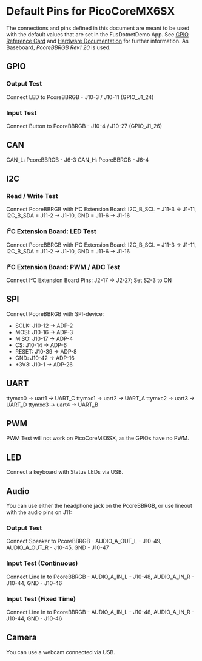 ﻿# Default Pins for PicoCoreMX6SX

The connections and pins defined in this document are meant to be used with the default values that are set in the FusDotnetDemo App.
See [GPIO Reference Card](https://www.fs-net.de/assets/download/docu/PicoCore/PicoCoreMX6SX-GPIO-ReferenceCard_eng.pdf) and [Hardware Documentation](https://fs-net.de/assets/download/docu/PicoCore/PicoCoreMX6SX_Hardware_eng.pdf) for further information.
As Baseboard, *PcoreBBRGB Rev1.20* is used.


## GPIO

### Output Test

Connect LED to PcoreBBRGB - J10-3 / J10-11 (GPIO_J1_24)

### Input Test

Connect Button to PcoreBBRGB - J10-4 / J10-27 (GPIO_J1_26)


## CAN

CAN_L: PcoreBBRGB - J6-3
CAN_H: PcoreBBRGB - J6-4


## I2C

### Read / Write Test

Connect PcoreBBRGB with I²C Extension Board: I2C_B_SCL = J11-3 -> J1-11, I2C_B_SDA = J11-2 -> J1-10, GND = J11-6 -> J1-16

### I²C Extension Board: LED Test

Connect PcoreBBRGB with I²C Extension Board: I2C_B_SCL = J11-3 -> J1-11, I2C_B_SDA = J11-2 -> J1-10, GND = J11-6 -> J1-16

### I²C Extension Board: PWM / ADC Test

Connect I²C Extension Board Pins: J2-17 -> J2-27; Set S2-3 to ON


## SPI

Connect PcoreBBRGB with SPI-device: 
* SCLK: J10-12 -> ADP-2
* MOSI: J10-16 -> ADP-3
* MISO: J10-17 -> ADP-4
* CS: J10-14 -> ADP-6
* RESET: J10-39 -> ADP-8
* GND: J10-42 -> ADP-16
* +3V3: J10-1 -> ADP-26


## UART

ttymxc0 -> uart1 -> UART_C
ttymxc1 -> uart2 -> UART_A
ttymxc2 -> uart3 -> UART_D
ttymxc3 -> uart4 -> UART_B


## PWM

PWM Test will not work on PicoCoreMX6SX, as the GPIOs have no PWM.


## LED

Connect a keyboard with Status LEDs via USB.


## Audio

You can use either the headphone jack on the PcoreBBRGB, or use lineout with the audio pins on J11:

### Output Test

Connect Speaker to PcoreBBRGB - AUDIO_A_OUT_L - J10-49, AUDIO_A_OUT_R - J10-45, GND - J10-47

### Input Test (Continuous)

Connect Line In to PcoreBBRGB - AUDIO_A_IN_L - J10-48, AUDIO_A_IN_R - J10-44, GND - J10-46

### Input Test (Fixed Time)

Connect Line In to PcoreBBRGB - AUDIO_A_IN_L - J10-48, AUDIO_A_IN_R - J10-44, GND - J10-46


## Camera

You can use a webcam connected via USB.